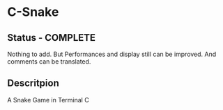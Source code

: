 # C-Snake
## Status - COMPLETE
Nothing to add. But Performances and display still can be improved. And comments can be translated.
## Descritpion
A Snake Game in Terminal C
